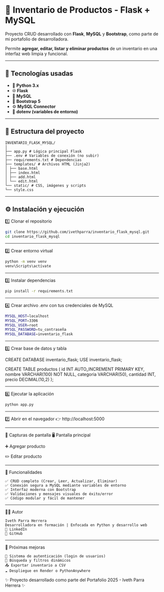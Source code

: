# 🧾 Inventario de Productos - Flask + MySQL

Proyecto CRUD desarrollado con **Flask**, **MySQL** y **Bootstrap**, como parte de mi portafolio de desarrolladora.

Permite **agregar, editar, listar y eliminar productos** de un inventario en una interfaz web limpia y funcional.

---

## 🚀 Tecnologías usadas

- 🐍 **Python 3.x**
- 🌐 **Flask**
- 💾 **MySQL**
- 🎨 **Bootstrap 5**
- ⚙️ **MySQL Connector**
- 🔐 **dotenv (variables de entorno)**

---

## 📁 Estructura del proyecto
```
INVENTARIO_FLASK_MYSQL/
│
├── app.py # Lógica principal Flask
├── .env # Variables de conexión (no subir)
├── requirements.txt # Dependencias
├── templates/ # Archivos HTML (Jinja2)
│ ├── base.html
│ ├── index.html
│ ├── add.html
│ └── edit.html
└── static/ # CSS, imágenes y scripts
└── style.css
```

---

## ⚙️ Instalación y ejecución

1️⃣ Clonar el repositorio  
```bash
git clone https://github.com/ivethparra/inventario_flask_mysql.git
cd inventario_flask_mysql
```

---

2️⃣ Crear entorno virtual
```bash
python -m venv venv
venv\Scripts\actívate
```

---

3️⃣ Instalar dependencias
```bash
pip install -r requirements.txt
```

---

4️⃣ Crear archivo .env con tus credenciales de MySQL
```bash
MYSQL_HOST=localhost
MYSQL_PORT=3306
MYSQL_USER=root
MYSQL_PASSWORD=tu_contraseña
MYSQL_DATABASE=inventario_flask
```

---

5️⃣ Crear base de datos y tabla

CREATE DATABASE inventario_flask;
USE inventario_flask;

CREATE TABLE productos (
    id INT AUTO_INCREMENT PRIMARY KEY,
    nombre VARCHAR(100) NOT NULL,
    categoria VARCHAR(50),
    cantidad INT,
    precio DECIMAL(10,2)
);

---

6️⃣ Ejecutar la aplicación
```bash
python app.py

```

---

7️⃣ Abrir en el navegador
👉 http://localhost:5000

---

📸 Capturas de pantalla
🖥️ Pantalla principal

➕ Agregar producto

✏️ Editar producto

---

🧩 Funcionalidades
```
✅ CRUD completo (Crear, Leer, Actualizar, Eliminar)
✅ Conexión segura a MySQL mediante variables de entorno
✅ Interfaz moderna con Bootstrap
✅ Validaciones y mensajes visuales de éxito/error
✅ Código modular y fácil de mantener
```
---

👩‍💻 Autor
```
Iveth Parra Herrera
Desarrolladora en formación | Enfocada en Python y desarrollo web
🔗 LinkedIn
🔗 GitHub
```
---

🌱 Próximas mejoras
```
🔐 Sistema de autenticación (login de usuarios)
🔎 Búsqueda y filtros dinámicos
📤 Exportar inventario a CSV
☁️ Despliegue en Render o PythonAnywhere
```
✨ Proyecto desarrollado como parte del Portafolio 2025 - Iveth Parra Herrera ✨
